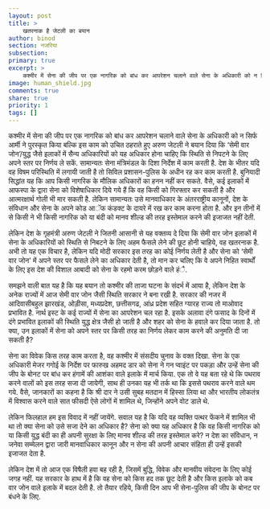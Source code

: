 ```yaml
---
layout: post
title: >
    खतरनाक है जेटली का बयान
author: binod
section: नजरिया
subsection:
primary: true
excerpt: >
    कश्मीर में सेना की जीप पर एक नागरिक को बांध कर आपरेशन चलाने वाले सेना के अधिकारी को न सिर्फ आर्मी ने पुरस्कृत किया बल्कि इस काम को उचित ठहराते हुए अरुण जेटली ने बयान दिया कि ‘सेमी वार जोन’/युद्ध जैसे इलाकों में सैन्य अधिकारियों को यह अधिकार होना चाहिए कि स्थिति से निपटने के लिए अपने स्तर ...
image: human_shield.jpg
comments: true
share: true
priority: 1
tags: []
---
```


कश्मीर में सेना की जीप पर एक नागरिक को बांध कर आपरेशन चलाने वाले सेना के अधिकारी को न सिर्फ आर्मी ने पुरस्कृत किया बल्कि इस काम को उचित ठहराते हुए अरुण जेटली ने बयान दिया कि ‘सेमी वार जोन’/युद्ध जैसे इलाकों में सैन्य अधिकारियों को यह अधिकार होना चाहिए कि स्थिति से निपटने के लिए अपने स्तर पर निर्णय ले सकें. सामान्यतः सेना मंत्रिमंडल के दिशा निर्देश में काम करती है. देश के भीतर यदि वह विषम परिस्थिति में लगायी जाती है तो सिविल प्रशासन-पुलिस के अधीन रह कर काम करती है. बुनियादी सिद्धांत यह कि आप किसी नागरिक के मौलिक अधिकारों का हनन नहीं कर सकते. वैसे, कई इलाकों में आफस्पा के द्वारा सेना को विशेषाधिकार दिये गये हैं कि वह किसी को गिरफ्तार कर सकती है और आत्मरक्षार्थ गोली भी मार सकती है. लेकिन सामान्यतः उसे मानवाधिकार के अंतरराष्ट्रीय कानूनों, देश के संविधान और सेना के अपने कोड आॅफ कंडक्ट के दायरे में रख कर काम करना होता है. और इन तीनों में से किसी ने भी किसी नागरिक को या बंदी को मानव शील्ड की तरह इस्तेमाल करने की इजाजत नहीं देती.

लेकिन देश के गृहमंत्री अरुण जेटली ने जितनी आसानी से यह वक्तव्य दे दिया कि सेमी वार जोन इलाकों में सेना के अधिकारियों को स्थिति से निबटने के लिए अहम फैसले लेने की छूट होनी चाहिये, वह खतरनाक है. अभी तो यह एक विचार है, लेकिन यदि मोदी सरकार इस तरह का कोई निर्णय लेती है और सेना को ‘सेमी वार जोन’ में अपने स्तर पर फैसले लेने का अधिकार देती है, तो मान कर चलिए कि वे अपने निहित स्वार्थों के लिए इस देश की विशाल आबादी को सेना के रहमो करम छोड़ने वाले हंै.

समझने वाली बात यह है कि यह बयान तो कश्मीर की ताजा घटना के संदर्भ में आया है, लेकिन देश के अनेक राज्यों में आज सेमी वार जोन जैसी स्थिति सरकार ने बना रखी है. सरकार की नजर में आदिवासीबहुल झारखंड, ओड़ीसा, मध्यप्रदेश, छत्तीसगढ, आंध्र प्रदेश सहित ग्यारह राज्य तो माओवाद प्रभावित है. नार्थ इस्ट के कई राज्यों में सेना का आपरेशन चल रहा है. इसके अलावा दंगे फसाद के दिनों में दंगे प्रभावित इलाकों की स्थिति युद्ध क्षेत्र जैसी हो जाती है और शहर को सेना के हवाले कर दिया जाता है. तो क्या, उन इलाकों में सेना को अपने स्तर पर किसी तरह का निर्णय लेकर काम करने की अनुमति दी जा सकती है?

सेना का विवेक किस तरह काम करता है, वह कश्मीर में संसदीय चुनाव के वक्त दिखा. सेना के एक अधिकारी मेजर गगोई के निर्देश पर फारुख अहमद डार को सेना ने गन प्वाइंट पर पकड़ा और उन्हें सेना की जीप के बोनट पर बांध कर हंगामें की आशंका वाले इलाके में मार्च किया. एक तो वे यह बता रहे थे कि पथराव करने वालों को इस तरह सजा दी जायेगी, साथ ही उनका यह भी तर्क था कि इससे पथराव करने वाले थम गये. वैसे, जानकारों का कहना है कि श्री दार ने उसी सुबह मतदान में हिस्सा लिया था और भारतीय लोकतंत्र में विश्वास करने वाले सात फीसदी ऐसे लोगों में शामिल थे, जिन्होंने अपने वोट डाले थे.

लेकिन फिलहाल हम इस विवाद में नहीं जायेंगे. सवाल यह है कि यदि वह व्यक्ति पत्थर फेंकने में शामिल भी था तो क्या सेना को उसे सजा देने का अधिकार है? सेना को क्या यह अधिकार है कि वह किसी नागरिक को या किसी युद्ध बंदी का ही अपनी सुरक्षा के लिए मानव शील्ड की तरह इस्तेमाल करे? न देश का संविधान, न जनेवा सम्मेलन द्वारा जारी मानवाधिकार कानून और न सेना की अपनी आचार संहिता ही उन्हें इसकी इजाजत देता है.

लेकिन देश में तो आज एक विषैली हवा बह रही है, जिसमें बुद्धि, विवेक और मानवीय संवेदना के लिए कोई जगह नहीं. यह सरकार के हाथ में है कि वह सेना को किस हद तक छूट देती है और किस इलाके को कब वार जोन वाले इलाके में बदल देती है. तो तैयार रहिये, किसी दिन आप भी सेना-पुलिस की जीप के बोनट पर बंधने के लिए.